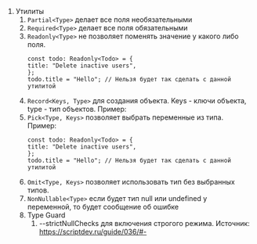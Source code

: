 1. Утилиты
   1. `Partial<Type>` делает все поля необязательными
   2. `Required<Type>` делает все поля обязательными
   3. `Readonly<Type>` не позволяет поменять значение у какого либо поля.
      ```
      const todo: Readonly<Todo> = {
      title: "Delete inactive users",
      };
      todo.title = "Hello"; // Нельзя будет так сделать с данной утилитой
      ```
   4. `Record<Keys, Type>` для создания объекта. Keys - ключи объекта, type - тип объектов. Пример:
   5. `Pick<Type, Keys>` позволяет выбрать переменные из типа. Пример:
      ```
      const todo: Readonly<Todo> = {
      title: "Delete inactive users",
      };
      todo.title = "Hello"; // Нельзя будет так сделать с данной утилитой
      ```
   6. `Omit<Type, Keys>` позволяет использовать тип без выбранных типов.
   7. `NonNullable<Type>` если будет тип null или undefined у переменной, то будет сообщение об ошибке
   8. Type Guard
      1. --strictNullChecks для включения строгого режима. Источник: https://scriptdev.ru/guide/036/#-
